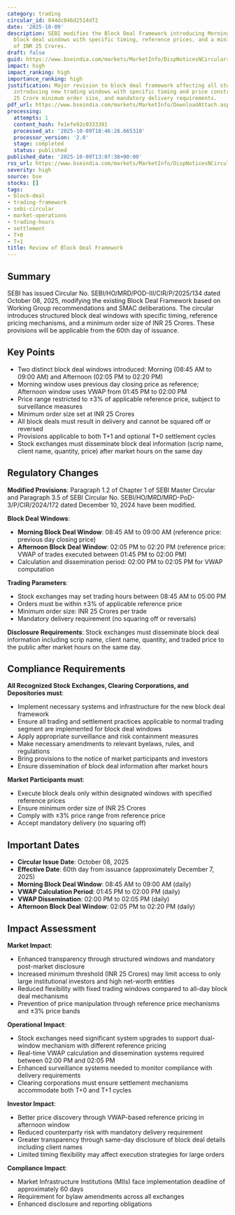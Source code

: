 ```yaml
---
category: trading
circular_id: 044dc846d2514df2
date: '2025-10-09'
description: SEBI modifies the Block Deal Framework introducing Morning and Afternoon
  block deal windows with specific timing, reference prices, and a minimum order size
  of INR 25 Crores.
draft: false
guid: https://www.bseindia.com/markets/MarketInfo/DispNoticesNCirculars.aspx?Noticeid={8DCC44FF-B1E2-493D-B665-9E810DB243AF}&noticeno=20251009-36&dt=10/09/2025&icount=36&totcount=72&flag=0
impact: high
impact_ranking: high
importance_ranking: high
justification: Major revision to block deal framework affecting all stock exchanges,
  introducing new trading windows with specific timing and price constraints, INR
  25 Crore minimum order size, and mandatory delivery requirements.
pdf_url: https://www.bseindia.com/markets/MarketInfo/DownloadAttach.aspx?id=20251009-36&attachedId=0c2a48dc-3001-4c41-8f7d-a762026fa114
processing:
  attempts: 1
  content_hash: fe1efe92c0333391
  processed_at: '2025-10-09T18:46:28.665318'
  processor_version: '2.0'
  stage: completed
  status: published
published_date: '2025-10-09T13:07:38+00:00'
rss_url: https://www.bseindia.com/markets/MarketInfo/DispNoticesNCirculars.aspx?Noticeid={8DCC44FF-B1E2-493D-B665-9E810DB243AF}&noticeno=20251009-36&dt=10/09/2025&icount=36&totcount=72&flag=0
severity: high
source: bse
stocks: []
tags:
- block-deal
- trading-framework
- sebi-circular
- market-operations
- trading-hours
- settlement
- T+0
- T+1
title: Review of Block Deal Framework
---
```


## Summary

SEBI has issued Circular No. SEBI/HO/MRD/POD-III/CIR/P/2025/134 dated October 08, 2025, modifying the existing Block Deal Framework based on Working Group recommendations and SMAC deliberations. The circular introduces structured block deal windows with specific timing, reference pricing mechanisms, and a minimum order size of INR 25 Crores. These provisions will be applicable from the 60th day of issuance.

## Key Points

- Two distinct block deal windows introduced: Morning (08:45 AM to 09:00 AM) and Afternoon (02:05 PM to 02:20 PM)
- Morning window uses previous day closing price as reference; Afternoon window uses VWAP from 01:45 PM to 02:00 PM
- Price range restricted to ±3% of applicable reference price, subject to surveillance measures
- Minimum order size set at INR 25 Crores
- All block deals must result in delivery and cannot be squared off or reversed
- Provisions applicable to both T+1 and optional T+0 settlement cycles
- Stock exchanges must disseminate block deal information (scrip name, client name, quantity, price) after market hours on the same day

## Regulatory Changes

**Modified Provisions**: Paragraph 1.2 of Chapter 1 of SEBI Master Circular and Paragraph 3.5 of SEBI Circular No. SEBI/HO/MRD/MRD-PoD-3/P/CIR/2024/172 dated December 10, 2024 have been modified.

**Block Deal Windows**:
- **Morning Block Deal Window**: 08:45 AM to 09:00 AM (reference price: previous day closing price)
- **Afternoon Block Deal Window**: 02:05 PM to 02:20 PM (reference price: VWAP of trades executed between 01:45 PM to 02:00 PM)
- Calculation and dissemination period: 02:00 PM to 02:05 PM for VWAP computation

**Trading Parameters**:
- Stock exchanges may set trading hours between 08:45 AM to 05:00 PM
- Orders must be within ±3% of applicable reference price
- Minimum order size: INR 25 Crores per trade
- Mandatory delivery requirement (no squaring off or reversals)

**Disclosure Requirements**: Stock exchanges must disseminate block deal information including scrip name, client name, quantity, and traded price to the public after market hours on the same day.

## Compliance Requirements

**All Recognized Stock Exchanges, Clearing Corporations, and Depositories must**:
- Implement necessary systems and infrastructure for the new block deal framework
- Ensure all trading and settlement practices applicable to normal trading segment are implemented for block deal windows
- Apply appropriate surveillance and risk containment measures
- Make necessary amendments to relevant byelaws, rules, and regulations
- Bring provisions to the notice of market participants and investors
- Ensure dissemination of block deal information after market hours

**Market Participants must**:
- Execute block deals only within designated windows with specified reference prices
- Ensure minimum order size of INR 25 Crores
- Comply with ±3% price range from reference price
- Accept mandatory delivery (no squaring off)

## Important Dates

- **Circular Issue Date**: October 08, 2025
- **Effective Date**: 60th day from issuance (approximately December 7, 2025)
- **Morning Block Deal Window**: 08:45 AM to 09:00 AM (daily)
- **VWAP Calculation Period**: 01:45 PM to 02:00 PM (daily)
- **VWAP Dissemination**: 02:00 PM to 02:05 PM (daily)
- **Afternoon Block Deal Window**: 02:05 PM to 02:20 PM (daily)

## Impact Assessment

**Market Impact**:
- Enhanced transparency through structured windows and mandatory post-market disclosure
- Increased minimum threshold (INR 25 Crores) may limit access to only large institutional investors and high net-worth entities
- Reduced flexibility with fixed trading windows compared to all-day block deal mechanisms
- Prevention of price manipulation through reference price mechanisms and ±3% price bands

**Operational Impact**:
- Stock exchanges need significant system upgrades to support dual-window mechanism with different reference pricing
- Real-time VWAP calculation and dissemination systems required between 02:00 PM and 02:05 PM
- Enhanced surveillance systems needed to monitor compliance with delivery requirements
- Clearing corporations must ensure settlement mechanisms accommodate both T+0 and T+1 cycles

**Investor Impact**:
- Better price discovery through VWAP-based reference pricing in afternoon window
- Reduced counterparty risk with mandatory delivery requirement
- Greater transparency through same-day disclosure of block deal details including client names
- Limited timing flexibility may affect execution strategies for large orders

**Compliance Impact**:
- Market Infrastructure Institutions (MIIs) face implementation deadline of approximately 60 days
- Requirement for bylaw amendments across all exchanges
- Enhanced disclosure and reporting obligations